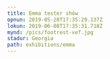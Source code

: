 ```yaml
---
title: Emma tester shów
opnun: 2019-05-28T17:35:29.137Z
lokun: 2019-06-08T17:35:31.718Z
mynd: /pics/footrest-vef.jpg
stadur: Georgia
path: exhibitions/emma
---
```


